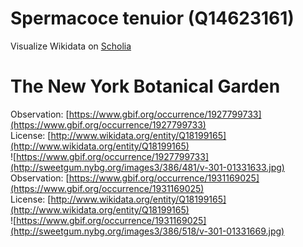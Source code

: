 
Spermacoce tenuior (Q14623161)
==============================
  
Visualize Wikidata on [Scholia](https://scholia.toolforge.org/taxon/Q14623161)
# The New York Botanical Garden
  
Observation: [https://www.gbif.org/occurrence/1927799733](https://www.gbif.org/occurrence/1927799733)  
License: [http://www.wikidata.org/entity/Q18199165](http://www.wikidata.org/entity/Q18199165)  
![https://www.gbif.org/occurrence/1927799733](http://sweetgum.nybg.org/images3/386/481/v-301-01331633.jpg)  
Observation: [https://www.gbif.org/occurrence/1931169025](https://www.gbif.org/occurrence/1931169025)  
License: [http://www.wikidata.org/entity/Q18199165](http://www.wikidata.org/entity/Q18199165)  
![https://www.gbif.org/occurrence/1931169025](http://sweetgum.nybg.org/images3/386/518/v-301-01331669.jpg)